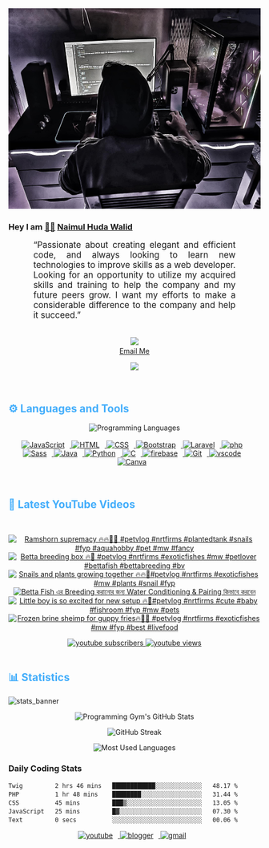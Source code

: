 <!-- ![github_cover_banner](https://www.digitalsolutionservices.com/img/services/web%20development.gif)-->

<div align="center" style="display:block;">
    <img height="400px" width="100%" alt="github cover banner" src="https://raw.githubusercontent.com/NaimulHudaWalid/NaimulHudaWalid/main/272276268_3114779035434264_920860974401480824_n.jpg"/> 
</div>

### Hey I am [👨🏻‍][facebook] [Naimul Huda Walid][youtube]



<p align:"center" style="text-align: justify; margin: 0 50px; font-size: 17px;" >
   “Passionate about creating elegant and efficient code, and always looking to learn new technologies to improve skills as a web developer. Looking for an opportunity to utilize my acquired skills and training to help the company and my future peers grow. I want my efforts to make a considerable difference to the company and help it succeed.”
<br>
<br>
<div align="center">

![](https://visitor-badge.glitch.me/badge?page_id=NaimulHudaWalid)
    <br />
[Email Me](mailto:dev.naimulhuda@gmail.com)
</div>
</p>
<!-- Typing SVG by DenverCoder1 - https://github.com/DenverCoder1/readme-typing-svg -->
<p align="center">
<!--   <a href="https://github.com/DenverCoder1/readme-typing-svg"> -->
    <img src="https://readme-typing-svg.herokuapp.com?color=E22FE4&width=380&height=45&lines=Open-Source+Enthusiast;Learning+In+Public;Empowering+Others;Nice+To+Meet+You+...&center=true"></a>

</p>
<br>
<!-- Languages and Tools -->

<h2 style="color: #44AEFB">⚙️ Languages and Tools</h2>
<div align="center" style="display:block;">
    <img width="100px" alt="Programming Languages" src="https://user-images.githubusercontent.com/78341798/194531121-47b0119a-ce00-439d-b586-125f86acb098.png"/> 
</div>
<br>   
<!-- Icons Resources -->
<!-- https://devicon.dev/ -->
<!-- https://cdn.jsdelivr.net/npm/simple-icons@v3/icons/ -->
<div align="center">
  <a href="https://developer.mozilla.org/en-US/docs/Web/JavaScript" target="_blank" rel="noreferrer">
      <img  alt="JavaScript" height="50px" style="padding-right:10px;" src="https://cdn.jsdelivr.net/gh/devicons/devicon/icons/javascript/javascript-plain.svg"/>
  </a>
  
 
  <a href="https://developer.mozilla.org/en-US/docs/Web/HTML" target="_blank" rel="noreferrer">
      <img  alt="HTML" height="50px" style="padding-right:10px;" src="https://cdn.jsdelivr.net/gh/devicons/devicon/icons/html5/html5-original.svg"/>
  </a>
  <a href="https://developer.mozilla.org/en-US/docs/Web/CSS" target="_blank" rel="noreferrer">
      <img  alt="CSS" height="50px" style="padding-right:10px;" src="https://cdn.jsdelivr.net/gh/devicons/devicon/icons/css3/css3-original.svg"/>
  </a>
  <a href="https://getbootstrap.com/" target="_blank" rel="noreferrer">
      <img  alt="Bootstrap" height="50px" style="padding-right:10px;" src="https://cdn.jsdelivr.net/gh/devicons/devicon/icons/bootstrap/bootstrap-original.svg"/>
  </a> 
  <a href="https://laravel.com/" target="_blank" rel="noreferrer">
      <img  alt="Laravel" height="50px" style="padding-right:10px;" src="https://cdn.jsdelivr.net/gh/devicons/devicon/icons/laravel/laravel-plain.svg"/>
  </a>
  <a href="https://www.php.net/" target="_blank" rel="noreferrer">
      <img  alt="php" height="50px" style="padding-right:10px;" src="https://cdn.jsdelivr.net/gh/devicons/devicon/icons/php/php-original.svg"/>
  </a>
  <a href="https://sass-lang.com/" target="_blank" rel="noreferrer">
      <img  alt="Sass" height="50px" style="padding-right:10px;" src="https://cdn.jsdelivr.net/gh/devicons/devicon/icons/sass/sass-original.svg"/>
  </a>
  <a href="https://www.java.com/en/" target="_blank" rel="noreferrer">
      <img  alt="Java" height="50px" style="padding-right:10px;" src="https://cdn.jsdelivr.net/gh/devicons/devicon/icons/java/java-original.svg"/>
  </a>    
  <a href="https://www.python.org/" target="_blank" rel="noreferrer">
      <img  alt="Python" height="50px" style="padding-right:10px;" src="https://cdn.jsdelivr.net/gh/devicons/devicon/icons/python/python-original.svg"/>
  </a>
  <a href="https://www.cprogramming.com/" target="_blank" rel="noreferrer">
      <img  alt="C" height="50px" style="padding-right:10px;" src="https://cdn.jsdelivr.net/gh/devicons/devicon/icons/c/c-original.svg"/>
  </a>
  
  <a href="https://firebase.google.com/" target="_blank" rel="noreferrer">
      <img  alt="firebase" height="50px" style="padding-right:10px;" src="https://cdn.jsdelivr.net/gh/devicons/devicon/icons/firebase/firebase-plain.svg"/>
  </a>
 
  <a href="https://git-scm.com/" target="_blank" rel="noreferrer">
      <img  alt="Git" height="50px" style="padding-right:10px;" src="https://cdn.jsdelivr.net/gh/devicons/devicon/icons/git/git-original.svg"/>
  </a>
  
  <a href="https://code.visualstudio.com/" target="_blank" rel="noreferrer">
      <img  alt="vscode" height="50px" style="padding-right:10px;"src="https://cdn.jsdelivr.net/gh/devicons/devicon/icons/vscode/vscode-original.svg"/>
  </a>
  <a href="https://www.canva.com/" target="_blank" rel="noreferrer">
      <img  alt="Canva" height="50px" style="padding-right:10px;" src="https://cdn.jsdelivr.net/gh/devicons/devicon/icons/canva/canva-original.svg"/> 
  </a>
</div>
<br>
<br>

<!-- Latest YouTube Videos -->

<h2 style="color: #44AEFB">🎦 Latest YouTube Videos</h2>
<br />

<!-- Resource/Reference: https://github.com/DenverCoder1/github-readme-youtube-cards -->
<div class="youtube videos cards" align="center">

<!-- BEGIN YOUTUBE-CARDS -->
[![Ramshorn supremacy 🔥🔥💯🖤 #petvlog #nrtfirms #plantedtank #snails #fyp #aquahobby #pet #mw #fancy](https://ytcards.demolab.com/?id=2PVpBTvJofs&title=Ramshorn+supremacy+%F0%9F%94%A5%F0%9F%94%A5%F0%9F%92%AF%F0%9F%96%A4+%23petvlog+%23nrtfirms+%23plantedtank+%23snails+%23fyp+%23aquahobby+%23pet+%23mw+%23fancy&lang=en&timestamp=1711813896&background_color=%230d1117&title_color=%23ffffff&stats_color=%23dedede&max_title_lines=1&width=250&border_radius=5 "Ramshorn supremacy 🔥🔥💯🖤 #petvlog #nrtfirms #plantedtank #snails #fyp #aquahobby #pet #mw #fancy")](https://www.youtube.com/watch?v=2PVpBTvJofs)
[![Betta breeding box 🔥🖤 #petvlog #nrtfirms #exoticfishes #mw #petlover #bettafish #bettabreeding #bv](https://ytcards.demolab.com/?id=3Tz8OLKsFec&title=Betta+breeding+box+%F0%9F%94%A5%F0%9F%96%A4+%23petvlog+%23nrtfirms+%23exoticfishes+%23mw+%23petlover+%23bettafish+%23bettabreeding+%23bv&lang=en&timestamp=1711796929&background_color=%230d1117&title_color=%23ffffff&stats_color=%23dedede&max_title_lines=1&width=250&border_radius=5 "Betta breeding box 🔥🖤 #petvlog #nrtfirms #exoticfishes #mw #petlover #bettafish #bettabreeding #bv")](https://www.youtube.com/watch?v=3Tz8OLKsFec)
[![Snails and plants growing together 🔥🔥💯#petvlog #nrtfirms #exoticfishes #mw #plants #snail #fyp](https://ytcards.demolab.com/?id=rr8QLyAS3T4&title=Snails+and+plants+growing+together+%F0%9F%94%A5%F0%9F%94%A5%F0%9F%92%AF%23petvlog+%23nrtfirms+%23exoticfishes+%23mw+%23plants+%23snail+%23fyp&lang=en&timestamp=1711785378&background_color=%230d1117&title_color=%23ffffff&stats_color=%23dedede&max_title_lines=1&width=250&border_radius=5 "Snails and plants growing together 🔥🔥💯#petvlog #nrtfirms #exoticfishes #mw #plants #snail #fyp")](https://www.youtube.com/watch?v=rr8QLyAS3T4)
[![Betta Fish এর Breeding করানোর জন্য Water Conditioning & Pairing কিভাবে করবেন](https://ytcards.demolab.com/?id=RwcN5bMGEkQ&title=Betta+Fish+%E0%A6%8F%E0%A6%B0+Breeding+%E0%A6%95%E0%A6%B0%E0%A6%BE%E0%A6%A8%E0%A7%8B%E0%A6%B0+%E0%A6%9C%E0%A6%A8%E0%A7%8D%E0%A6%AF+Water+Conditioning+%26+Pairing+%E0%A6%95%E0%A6%BF%E0%A6%AD%E0%A6%BE%E0%A6%AC%E0%A7%87+%E0%A6%95%E0%A6%B0%E0%A6%AC%E0%A7%87%E0%A6%A8&lang=en&timestamp=1711781536&background_color=%230d1117&title_color=%23ffffff&stats_color=%23dedede&max_title_lines=1&width=250&border_radius=5 "Betta Fish এর Breeding করানোর জন্য Water Conditioning & Pairing কিভাবে করবেন")](https://www.youtube.com/watch?v=RwcN5bMGEkQ)
[![Little boy is so excited for new setup 🔥🖤#petvlog #nrtfirms #cute #baby #fishroom #fyp #mw #pets](https://ytcards.demolab.com/?id=zLoMBtSf9gA&title=Little+boy+is+so+excited+for+new+setup+%F0%9F%94%A5%F0%9F%96%A4%23petvlog+%23nrtfirms+%23cute+%23baby+%23fishroom+%23fyp+%23mw+%23pets&lang=en&timestamp=1711759126&background_color=%230d1117&title_color=%23ffffff&stats_color=%23dedede&max_title_lines=1&width=250&border_radius=5 "Little boy is so excited for new setup 🔥🖤#petvlog #nrtfirms #cute #baby #fishroom #fyp #mw #pets")](https://www.youtube.com/watch?v=zLoMBtSf9gA)
[![Frozen brine sheimp for guppy fries🔥🖤💯 #petvlog #nrtfirms #exoticfishes #mw #fyp #best #livefood](https://ytcards.demolab.com/?id=cRinnsITGxY&title=Frozen+brine+sheimp+for+guppy+fries%F0%9F%94%A5%F0%9F%96%A4%F0%9F%92%AF+%23petvlog+%23nrtfirms+%23exoticfishes+%23mw+%23fyp+%23best+%23livefood&lang=en&timestamp=1711721028&background_color=%230d1117&title_color=%23ffffff&stats_color=%23dedede&max_title_lines=1&width=250&border_radius=5 "Frozen brine sheimp for guppy fries🔥🖤💯 #petvlog #nrtfirms #exoticfishes #mw #fyp #best #livefood")](https://www.youtube.com/watch?v=cRinnsITGxY)
<!-- END YOUTUBE-CARDS -->
</div>

<!-- Begin Youtube Buttons -->
<!-- Resource/Reference:  https://github.com/DenverCoder1/custom-icon-badges -->
<div class="youtube buttons" align="center">
    <a href="https://www.youtube.com/channel/UCa3YaFwzSII0kKg3Nads2dQ"  target="_blank">
        <img alt="youtube subscribers" src="https://img.shields.io/youtube/channel/subscribers/UCa3YaFwzSII0kKg3Nads2dQ?logo=youtube&logoColor=red&style=for-the-badge"/>
    </a> 
    <a href="https://www.youtube.com/channel/UCa3YaFwzSII0kKg3Nads2dQ"  target="_blank">
        <img alt="youtube views" src="https://custom-icon-badges.demolab.com/youtube/channel/views/UCa3YaFwzSII0kKg3Nads2dQ?color=%23E05D44&logo=eye&logoColor=white&style=for-the-badge&labelColor=#555555"/>
    </a> 
</div>
<br>
<!-- End Youtube Buttons -->

<!-- Statistics -->

<h2 style="color: #44AEFB">📊 Statistics</h2>

![stats_banner](https://user-images.githubusercontent.com/78341798/194534778-d662496c-ae00-4e8d-ae9b-b90912054e7f.gif)

<!-- Begin Stats Cards -->
<!-- Resources:  -->
<!-- Github & Languages Stats: https://github.com/naimul15-12090/github-readme-stats --> 
<!-- Streak Stats: https://github.com/denvercoder1/github-readme-streak-stats -->
<!-- Change the value after ?username= to your GitHub username. -->
<div class="stats" align="center">

![Programming Gym's GitHub Stats](https://github-readme-stats.vercel.app/api?username=NaimulHudaWalid&hide=stars&count_private=true&show_icons=true&theme=algolia&border_radius=20)

![GitHub Streak](https://streak-stats.demolab.com?user=NaimulHudaWalid&count_private=true&theme=algolia&border_radius=22)

![Most Used Languages](https://github-readme-stats.vercel.app/api/top-langs/?username=NaimulHudaWalid&langs_count=8&layout=compact&show_icons=true&theme=algolia&border_radius=20)
    
<!-- ![Top Langs](https://github-readme-stats.vercel.app/api/top-langs/?username=naimul15-12090&langs_count=8) -->
<!-- [![Top Langs](https://github-readme-stats.vercel.app/api/top-langs/?username=naimul15-12090&layout=compact)](https://github.com/anuraghazra/github-readme-stats)
 -->
    
</div>
<!--  End Stats Cards -->



### Daily Coding Stats
<!--START_SECTION:waka-->

```txt
Twig         2 hrs 46 mins   ████████████░░░░░░░░░░░░░   48.17 %
PHP          1 hr 48 mins    ████████░░░░░░░░░░░░░░░░░   31.44 %
CSS          45 mins         ███▒░░░░░░░░░░░░░░░░░░░░░   13.05 %
JavaScript   25 mins         █▓░░░░░░░░░░░░░░░░░░░░░░░   07.30 %
Text         0 secs          ░░░░░░░░░░░░░░░░░░░░░░░░░   00.06 %
```

<!--END_SECTION:waka-->
<!-- Begin Footer -->
<!-- Icons Resources -->
<!-- https://devicon.dev/ -->
<div class="footer" align="center" style="margin:15px;">
    <a href="https://www.youtube.com/channel/UCa3YaFwzSII0kKg3Nads2dQ" target="_blank">
        <img  style="margin:0 10px 10px 0;" src="https://user-images.githubusercontent.com/78341798/194531650-698ef1b1-9cbd-4b4f-96ef-5a2ec4b5d7e6.svg" alt="youtube" width="40px"/>
    </a>
    <a href="https://www.linkedin.com/in/naimulhudawalid/" target="_blank">
        <img style="margin:0 10px 10px 0;" src="https://user-images.githubusercontent.com/78341798/194531458-b5dfeb1b-bad5-4dfa-909a-2e402262db9a.svg" alt="blogger" width="40px"/>
    </a>
    <a href="mailto:dev.naimulhuda@gmail.com" target="_blank">
        <img style="margin:0 10px 10px 0;" src="https://user-images.githubusercontent.com/78341798/194531383-ddb2b774-5bb9-491c-b601-4a4a7d9792fb.svg" alt="gmail" width="40px"/>
    </a>
</div>
<!-- End Footer -->

[youtube]: https://www.youtube.com/channel/UCa3YaFwzSII0kKg3Nads2dQ
[facebook]: https://www.facebook.com/profile.php?id=100007065945838
